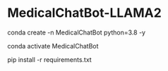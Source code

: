 # MedicalChatBot-LLAMA2


conda create -n MedicalChatBot python=3.8 -y

conda activate MedicalChatBot

pip install -r requirements.txt

